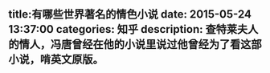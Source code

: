 title:有哪些世界著名的情色小说
date: 2015-05-24   13:37:00 
categories: 知乎 
 description: 查特莱夫人的情人，冯唐曾经在他的小说里说过他曾经为了看这部小说，啃英文原版。
  --- 
 